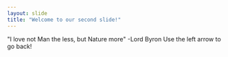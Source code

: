```yaml
---
layout: slide
title: "Welcome to our second slide!"
---
```

"I love not Man the less, but Nature more" -Lord Byron
Use the left arrow to go back!
